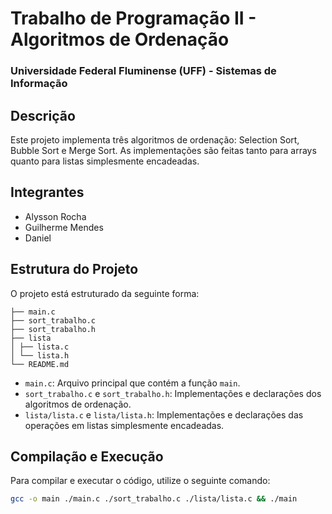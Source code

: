 # Trabalho de Programação II - Algoritmos de Ordenação
### Universidade Federal Fluminense (UFF) - Sistemas de Informação

## Descrição
Este projeto implementa três algoritmos de ordenação: Selection Sort, Bubble Sort e Merge Sort. As implementações são feitas tanto para arrays quanto para listas simplesmente encadeadas.

## Integrantes
- Alysson Rocha
- Guilherme Mendes
- Daniel

## Estrutura do Projeto
O projeto está estruturado da seguinte forma:
````
├── main.c
├── sort_trabalho.c
├── sort_trabalho.h
├── lista
│ ├── lista.c
│ └── lista.h
└── README.md
````

- `main.c`: Arquivo principal que contém a função `main`.
- `sort_trabalho.c` e `sort_trabalho.h`: Implementações e declarações dos algoritmos de ordenação.
- `lista/lista.c` e `lista/lista.h`: Implementações e declarações das operações em listas simplesmente encadeadas.

## Compilação e Execução
Para compilar e executar o código, utilize o seguinte comando:

```sh
gcc -o main ./main.c ./sort_trabalho.c ./lista/lista.c && ./main
